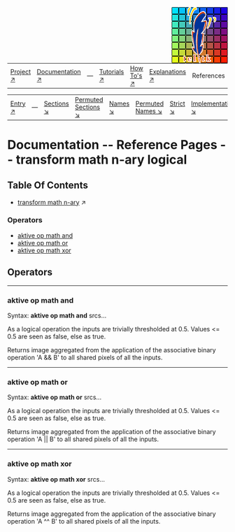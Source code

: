 <img src='../assets/aktive-logo-128.png' style='float:right;'>

||||||||
|---|---|---|---|---|---|---|
|[Project ↗](../../README.md)|[Documentation ↗](../index.md)|&mdash;|[Tutorials ↗](../tutorials.md)|[How To's ↗](../howtos.md)|[Explanations ↗](../explanations.md)|References|

|||||||||
|---|---|---|---|---|---|---|---|
|[Entry ↗](index.md)|&mdash;|[Sections ↘](bysection.md)|[Permuted Sections ↘](bypsection.md)|[Names ↘](byname.md)|[Permuted Names ↘](bypname.md)|[Strict ↘](strict.md)|[Implementations ↘](bylang.md)|

# Documentation -- Reference Pages -- transform math n-ary logical

## Table Of Contents

  - [transform math n-ary](transform_math_nary.md) ↗


### Operators

 - [aktive op math and](#op_math_and)
 - [aktive op math or](#op_math_or)
 - [aktive op math xor](#op_math_xor)

## Operators

---
### <a name='op_math_and'></a> aktive op math and

Syntax: __aktive op math and__ srcs...

As a logical operation the inputs are trivially thresholded at 0.5. Values <= 0.5 are seen as false, else as true.

Returns image aggregated from the application of the associative binary operation 'A && B' to all shared pixels of all the inputs.


---
### <a name='op_math_or'></a> aktive op math or

Syntax: __aktive op math or__ srcs...

As a logical operation the inputs are trivially thresholded at 0.5. Values <= 0.5 are seen as false, else as true.

Returns image aggregated from the application of the associative binary operation 'A || B' to all shared pixels of all the inputs.


---
### <a name='op_math_xor'></a> aktive op math xor

Syntax: __aktive op math xor__ srcs...

As a logical operation the inputs are trivially thresholded at 0.5. Values <= 0.5 are seen as false, else as true.

Returns image aggregated from the application of the associative binary operation 'A ^^ B' to all shared pixels of all the inputs.


